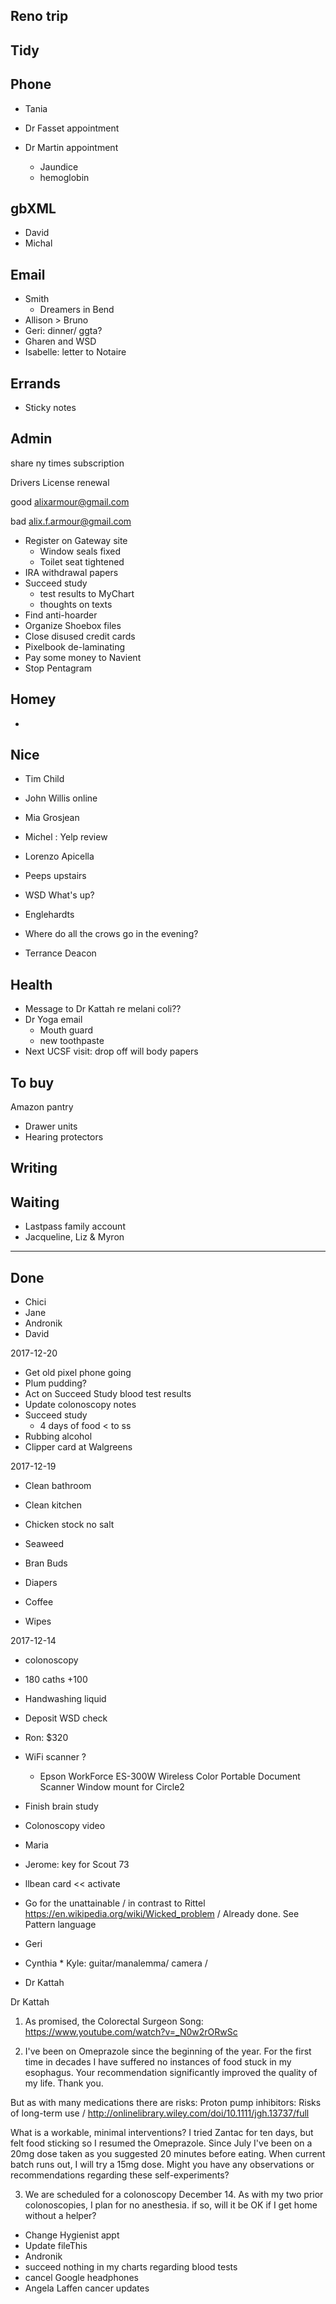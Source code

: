 

## Reno trip


## Tidy


## Phone

* Tania

* Dr Fasset appointment
* Dr Martin appointment
	* Jaundice
	* hemoglobin

## gbXML

* David
* Michal


## Email


* Smith
	* Dreamers in Bend
* Allison > Bruno
* Geri: dinner/ ggta?
* Gharen and WSD
* Isabelle: letter to Notaire


## Errands

* Sticky notes


## Admin

share ny times subscription

Drivers License renewal

good
alixarmour@gmail.com

bad
alix.f.armour@gmail.com

* Register on Gateway site
	* Window seals fixed
	* Toilet seat tightened
* IRA withdrawal papers
* Succeed study
	* test results to MyChart
	* thoughts on texts
* Find anti-hoarder
* Organize Shoebox files
* Close disused credit cards
* Pixelbook de-laminating
* Pay some money to Navient
* Stop Pentagram



## Homey

*



## Nice

* Tim Child

* John Willis online
* Mia Grosjean
* Michel : Yelp review
* Lorenzo Apicella
* Peeps upstairs
* WSD What's up?
* Englehardts
* Where do all the crows go in the evening?
* Terrance Deacon



## Health

* Message to Dr Kattah re melani coli??
* Dr Yoga email
	* Mouth guard
	* new toothpaste
* Next UCSF visit: drop off will body papers

## To buy

Amazon pantry

* Drawer units
* Hearing protectors


## Writing


## Waiting

* Lastpass family account
* Jacqueline, Liz & Myron


***


## Done


* Chici
* Jane
* Andronik
* David

2017-12-20
* Get old pixel phone going
* Plum pudding?
* Act on Succeed Study blood test results
* Update colonoscopy notes
* Succeed study
	* 4 days of food < to ss
* Rubbing alcohol
* Clipper card at Walgreens


2017-12-19
* Clean bathroom
* Clean kitchen

* Chicken stock no salt
* Seaweed
* Bran Buds
* Diapers
* Coffee
* Wipes

2017-12-14
* colonoscopy
* 180 caths +100
* Handwashing liquid
* Deposit WSD check
* Ron: $320
* WiFi scanner ?
	* Epson WorkForce ES-300W Wireless Color Portable Document Scanner
Window mount for Circle2


* Finish brain study
* Colonoscopy video
* Maria
* Jerome: key for Scout 73
* llbean card << activate
* Go for the unattainable / in contrast to Rittel https://en.wikipedia.org/wiki/Wicked_problem / Already done. See Pattern language
* Geri
* Cynthia * Kyle: guitar/manalemma/ camera /

* Dr Kattah

Dr Kattah

1. As promised, the Colorectal Surgeon Song: https://www.youtube.com/watch?v=_N0w2rORwSc

2. I've been on Omeprazole since the beginning of the year.  For the first time in decades I have suffered no instances of food stuck in my esophagus. Your recommendation significantly improved the quality of my life. Thank you.

But as with many medications there are risks:
Proton pump inhibitors: Risks of long-term use / http://onlinelibrary.wiley.com/doi/10.1111/jgh.13737/full

What is a workable, minimal interventions?  I tried Zantac for ten days, but felt food sticking so I resumed the Omeprazole. Since July I've been on a 20mg dose taken as you suggested 20 minutes before eating. When current batch runs out, I will try a 15mg dose. Might you have any observations or recommendations regarding these self-experiments?

3. We are scheduled for a colonoscopy December 14. As with my two prior colonoscopies, I plan for no anesthesia. if so, will it be OK if I get home without a helper?


* Change Hygienist appt
* Update fileThis
* Andronik
* succeed nothing in my charts regarding blood tests
* cancel Google headphones
* Angela Laffen cancer updates